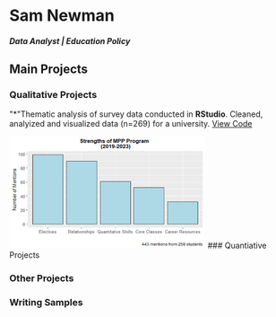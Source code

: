 # Sam Newman

##### Data Analyst | Education Policy 

## Main Projects 
### Qualitative Projects 
"*"Thematic analysis of survey data conducted in **RStudio**. Cleaned, analyized and visualized data (n=269) for a university. 
[View Code](https://github.com/samuelnewman03/Portfolio-Projects/blob/main/Qualitative%20Project_Program%20Strengths.Rmd)

<img src = "https://github.com/samuelnewman03/samuelnewman03.github.io/blob/main/assets/Qualitative_Program%20Strengths.png" width = "350" height = "200"> 
### Quantiative Projects 

### Other Projects 

### Writing Samples 
